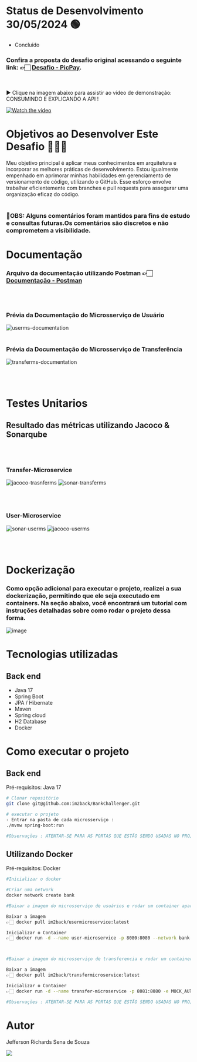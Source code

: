 # Status de Desenvolvimento 30/05/2024 🟢 

- Concluído
### Confira a proposta do desafio original acessando o seguinte link: 👉🏻 <a href="https://github.com/PicPay/picpay-desafio-backend">Desafio - PicPay</a>.
<br><br>
 ▶ Clique na imagem abaixo para assistir ao vídeo de demonstração: CONSUMINDO E EXPLICANDO A API !

[![Watch the video](https://img.youtube.com/vi/K3YI8UU0_g8/0.jpg)](https://youtu.be/K3YI8UU0_g8)

# Objetivos ao Desenvolver Este Desafio 🏋🏻‍♀️
Meu objetivo principal é aplicar meus conhecimentos em arquitetura e incorporar as melhores práticas de desenvolvimento.
Estou igualmente empenhado em aprimorar minhas habilidades em gerenciamento de versionamento de código, utilizando o GitHub.
Esse esforço envolve trabalhar eficientemente com branches e pull requests para assegurar uma organização eficaz do código.
<br><br>

### 📌OBS: Alguns comentários foram mantidos para fins de estudo e consultas futuras.Os comentários são discretos e não comprometem a visibilidade.

# Documentação
### Arquivo da documentação utilizando Postman 👉🏻 <a href="https://drive.google.com/file/d/19tYC01DhH4lczly90nR0rixRVF2arAMO/view?usp=sharing">Documentação - Postman</a>
<br><br>
### Prévia da Documentação do Microsserviço de Usuário
![userms-documentation](https://github.com/im2back/BankChallenger/assets/117541466/018cebdc-a9ba-4324-8bd3-03913ee82e7e)
<br><br>
### Prévia da Documentação do Microsserviço de Transferência
![transferms-documentation](https://github.com/im2back/BankChallenger/assets/117541466/31164fb0-61bd-4841-bef3-db9c55b3c6e9)

<br><br>

# Testes Unitarios
## Resultado das métricas utilizando Jacoco & Sonarqube
<br><br>
### Transfer-Microservice
![jacoco-trasnferms](https://github.com/im2back/BankChallenger/assets/117541466/3b6bc634-f931-4d99-be80-d50fcb78f137)
![sonar-transferms](https://github.com/im2back/BankChallenger/assets/117541466/774b8450-7d5c-475b-a138-d6c1a70eb1c0)

<br><br>
### User-Microservice
![sonar-userms](https://github.com/im2back/BankChallenger/assets/117541466/2f747ff8-6d2a-4b48-a7ee-d43ff976037c)
![jacoco-userms](https://github.com/im2back/BankChallenger/assets/117541466/79b6ec6d-87ca-4d35-8c0e-751e66d25c28)

<br><br>
# Dockerização
### Como opção adicional para executar o projeto, realizei a sua dockerização, permitindo que ele seja executado em containers. Na seção abaixo, você encontrará um tutorial com instruções detalhadas sobre como rodar o projeto dessa forma.
![image](https://github.com/im2back/BankChallenger/assets/117541466/65f83705-0041-4027-8650-a110cc948631)



# Tecnologias utilizadas
## Back end
- Java 17
- Spring Boot
- JPA / Hibernate
- Maven
- Spring cloud
- H2 Database
- Docker

# Como executar o projeto

## Back end
Pré-requisitos: Java 17

```bash
# Clonar repositório
git clone git@github.com:im2back/BankChallenger.git

# executar o projeto
- Entrar na pasta de cada microsserviço :
./mvnw spring-boot:run

#Observações : ATENTAR-SE PARA AS PORTAS QUE ESTÃO SENDO USADAS NO PROJETO !!! VERIFICAR DISPONIBILIDADE DAS PORTAS !!!
```
## Utilizando Docker
Pré-requisitos: Docker
```bash
#Inicializar o docker

#Criar uma network
docker network create bank

#Baixar a imagem do microsserviço de usuários e rodar um container apartir dela

Baixar a imagem 
👉🏻 docker pull im2back/usermicroservice:latest

Inicializar o Container 
👉🏻 docker run -d --name user-microservice -p 8080:8080 --network bank im2back/usermicroservice:latest



#Baixar a imagem do microsserviço de transferencia e rodar um container apartir dela

Baixar a imagem 
👉🏻 docker pull im2back/transfermicroservice:latest

Inicializar o Container 
👉🏻 docker run -d --name transfer-microservice -p 8081:8080 -e MOCK_AUTHORIZE=https://util.devi.tools/api/v2/authorize -e MOCK_NOTIFICATION=https://util.devi.tools/api/v1/notify -e USER_MS_URL=http://user-microservice:8080 --network bank im2back/transfermicroservice

#Observações : ATENTAR-SE PARA AS PORTAS QUE ESTÃO SENDO USADAS NO PROJETO !!! VERIFICAR DISPONIBILIDADE DAS PORTAS !!!
```

# Autor

Jefferson Richards Sena de Souza

<a href="https://www.linkedin.com/in/jefferson-richards-sena-de-souza-4110a3222/" target="_blank"><img loading="lazy" src="https://img.shields.io/badge/-LinkedIn-%230077B5?style=flat&logo=linkedin&logoColor=white" target="_blank"></a>
